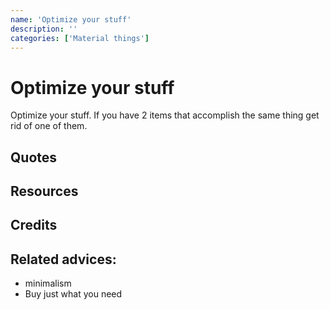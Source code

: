 ```yaml
---
name: 'Optimize your stuff'
description: ''
categories: ['Material things']
---
```

# Optimize your stuff

Optimize your stuff. If you have 2 items that accomplish the same thing get rid of one of them.

## Quotes

## Resources

## Credits

## Related advices:

- minimalism
- Buy just what you need

